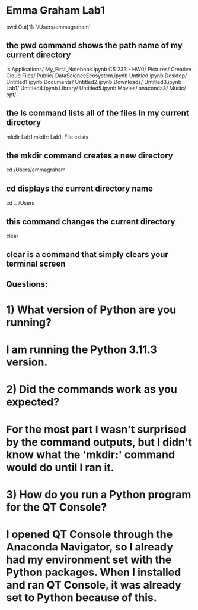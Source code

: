 # Emma Graham Lab1

pwd
Out[1]: '/Users/emmagraham'

## the pwd command shows the path name of my current directory


ls
Applications/               My_First_Notebook.ipynb
CS 233 - HW0/               Pictures/
Creative Cloud Files/       Public/
DataScienceEcosystem.ipynb  Untitled.ipynb
Desktop/                    Untitled1.ipynb
Documents/                  Untitled2.ipynb
Downloads/                  Untitled3.ipynb
Lab1/                       Untitled4.ipynb
Library/                    Untitled5.ipynb
Movies/                     anaconda3/
Music/                      opt/

## the ls command lists all of the files in my current directory


mkdir Lab1
mkdir: Lab1: File exists

## the mkdir command creates a new directory


cd
/Users/emmagraham

## cd displays the current directory name


cd ..
/Users

## this command changes the current directory


clear

## clear is a command that simply clears your terminal screen

## Questions:
# 1) What version of Python are you running?
  # I am running the Python 3.11.3 version.

# 2) Did the commands work as you expected?
  # For the most part I wasn't surprised by the command outputs, but I didn't know what the 'mkdir:' command would do until I ran it. 

# 3) How do you run a Python program for the QT Console? 
  # I opened QT Console through the Anaconda Navigator, so I already had my environment set with the Python packages. When I installed and ran QT Console, it was already set to Python because of this.
